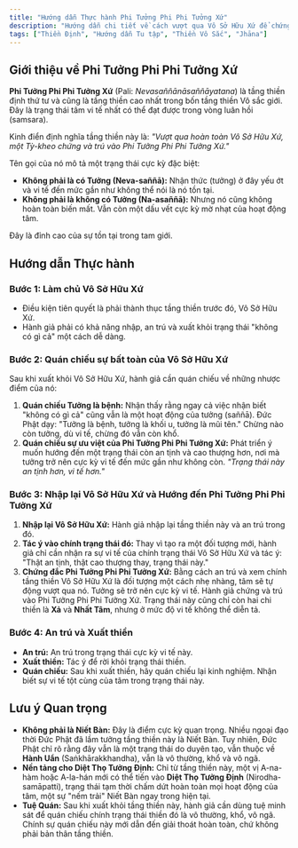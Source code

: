 ```yaml
---
title: "Hướng dẫn Thực hành Phi Tưởng Phi Phi Tưởng Xứ"
description: "Hướng dẫn chi tiết về cách vượt qua Vô Sở Hữu Xứ để chứng đắc và an trú vào Phi Tưởng Phi Phi Tưởng Xứ, tầng thiền định cao nhất trong luân hồi."
tags: ["Thiền Định", "Hướng dẫn Tu tập", "Thiền Vô Sắc", "Jhāna"]
---
```


## Giới thiệu về Phi Tưởng Phi Phi Tưởng Xứ

**Phi Tưởng Phi Phi Tưởng Xứ** (Pali: *Nevasaññānāsaññāyatana*) là tầng thiền định thứ tư và cũng là tầng thiền cao nhất trong bốn tầng thiền Vô sắc giới. Đây là trạng thái tâm vi tế nhất có thể đạt được trong vòng luân hồi (samsara).

Kinh điển định nghĩa tầng thiền này là: *"Vượt qua hoàn toàn Vô Sở Hữu Xứ, một Tỳ-kheo chứng và trú vào Phi Tưởng Phi Phi Tưởng Xứ."*

Tên gọi của nó mô tả một trạng thái cực kỳ đặc biệt:
- **Không phải là có Tưởng (Neva-saññā):** Nhận thức (tưởng) ở đây yếu ớt và vi tế đến mức gần như không thể nói là nó tồn tại.
- **Không phải là không có Tưởng (Na-asaññā):** Nhưng nó cũng không hoàn toàn biến mất. Vẫn còn một dấu vết cực kỳ mờ nhạt của hoạt động tâm.

Đây là đỉnh cao của sự tồn tại trong tam giới.

## Hướng dẫn Thực hành

### Bước 1: Làm chủ Vô Sở Hữu Xứ
- Điều kiện tiên quyết là phải thành thục tầng thiền trước đó, Vô Sở Hữu Xứ.
- Hành giả phải có khả năng nhập, an trú và xuất khỏi trạng thái "không có gì cả" một cách dễ dàng.

### Bước 2: Quán chiếu sự bất toàn của Vô Sở Hữu Xứ
Sau khi xuất khỏi Vô Sở Hữu Xứ, hành giả cần quán chiếu về những nhược điểm của nó:
1.  **Quán chiếu Tưởng là bệnh:** Nhận thấy rằng ngay cả việc nhận biết "không có gì cả" cũng vẫn là một hoạt động của tưởng (saññā). Đức Phật dạy: "Tưởng là bệnh, tưởng là khối u, tưởng là mũi tên." Chừng nào còn tưởng, dù vi tế, chừng đó vẫn còn khổ.
2.  **Quán chiếu sự ưu việt của Phi Tưởng Phi Phi Tưởng Xứ:** Phát triển ý muốn hướng đến một trạng thái còn an tịnh và cao thượng hơn, nơi mà tưởng trở nên cực kỳ vi tế đến mức gần như không còn. *"Trạng thái này an tịnh hơn, vi tế hơn."*

### Bước 3: Nhập lại Vô Sở Hữu Xứ và Hướng đến Phi Tưởng Phi Phi Tưởng Xứ
1.  **Nhập lại Vô Sở Hữu Xứ:** Hành giả nhập lại tầng thiền này và an trú trong đó.
2.  **Tác ý vào chính trạng thái đó:** Thay vì tạo ra một đối tượng mới, hành giả chỉ cần nhận ra sự vi tế của chính trạng thái Vô Sở Hữu Xứ và tác ý: "Thật an tịnh, thật cao thượng thay, trạng thái này."
3.  **Chứng đắc Phi Tưởng Phi Phi Tưởng Xứ:** Bằng cách an trú và xem chính tầng thiền Vô Sở Hữu Xứ là đối tượng một cách nhẹ nhàng, tâm sẽ tự động vượt qua nó. Tưởng sẽ trở nên cực kỳ vi tế. Hành giả chứng và trú vào Phi Tưởng Phi Phi Tưởng Xứ. Trạng thái này cũng chỉ còn hai chi thiền là **Xả** và **Nhất Tâm**, nhưng ở mức độ vi tế không thể diễn tả.

### Bước 4: An trú và Xuất thiền
- **An trú:** An trú trong trạng thái cực kỳ vi tế này.
- **Xuất thiền:** Tác ý để rời khỏi trạng thái thiền.
- **Quán chiếu:** Sau khi xuất thiền, hãy quán chiếu lại kinh nghiệm. Nhận biết sự vi tế tột cùng của tâm trong trạng thái này.

## Lưu ý Quan trọng
- **Không phải là Niết Bàn:** Đây là điểm cực kỳ quan trọng. Nhiều ngoại đạo thời Đức Phật đã lầm tưởng tầng thiền này là Niết Bàn. Tuy nhiên, Đức Phật chỉ rõ rằng đây vẫn là một trạng thái do duyên tạo, vẫn thuộc về **Hành Uẩn** (Saṅkhārakkhandha), vẫn là vô thường, khổ và vô ngã.
- **Nền tảng cho Diệt Thọ Tưởng Định:** Chỉ từ tầng thiền này, một vị A-na-hàm hoặc A-la-hán mới có thể tiến vào **Diệt Thọ Tưởng Định** (Nirodha-samāpatti), trạng thái tạm thời chấm dứt hoàn toàn mọi hoạt động của tâm, một sự "nếm trải" Niết Bàn ngay trong hiện tại.
- **Tuệ Quán:** Sau khi xuất khỏi tầng thiền này, hành giả cần dùng tuệ minh sát để quán chiếu chính trạng thái thiền đó là vô thường, khổ, vô ngã. Chính sự quán chiếu này mới dẫn đến giải thoát hoàn toàn, chứ không phải bản thân tầng thiền.
